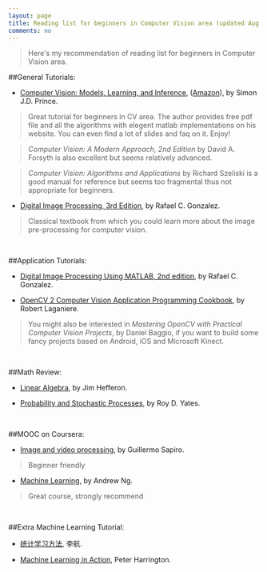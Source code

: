 ```yaml
---
layout: page
title: Reading list for beginners in Computer Vision area (updated Aug 22, 2014)
comments: no
---
```


>Here's my recommendation of reading list for beginners in Computer Vision area.

##General Tutorials:

- [Computer Vision:  Models, Learning, and Inference](http://www.computervisionmodels.com/), ([Amazon](http://www.amazon.com/Computer-Vision-Models-Learning-Inference/dp/1107011795/ref=sr_1_1?s=books&ie=UTF8&qid=1334662414&sr=1-1)), by Simon J.D. Prince.

> Great tutorial for beginners in CV area. The author provides free pdf file and all the algorithms with elegent matlab implementations on his website. You can even find a lot of slides and faq on it. Enjoy!

>*Computer Vision: A Modern Approach, 2nd Edition* by David A. Forsyth is also excellent but seems relatively advanced.

>*Computer Vision: Algorithms and Applications* by Richard Szeliski is a good manual for reference but seems too fragmental thus not appropriate for beginners.

- [Digital Image Processing, 3rd Edition](http://www.imageprocessingplace.com/DIP-3E/dip3e_main_page.htm), by Rafael C. Gonzalez.

>Classical textbook from which you could learn more about the image pre-processing for computer vision.

<br>

##Application Tutorials:

- [Digital Image Processing Using MATLAB, 2nd edition](http://www.imageprocessingplace.com/DIPUM-2E/dipum2e_main_page.htm), by Rafael C. Gonzalez.

- [OpenCV 2 Computer Vision Application Programming Cookbook](http://www.laganiere.name/opencvCookbook/), by Robert Laganiere.

> You might also be interested in *Mastering OpenCV with Practical Computer Vision Projects*, by Daniel Baggio, if you want to build some fancy projects based on Android, iOS and Microsoft Kinect.

<br>

##Math Review:

- [Linear Algebra](http://joshua.smcvt.edu/linearalgebra/), by Jim Hefferon.

- [Probability and Stochastic Processes](http://www.wiley.com/WileyCDA/WileyTitle/productCd-EHEP000391.html), by Roy D. Yates.

<br>

##MOOC on Coursera:

- [Image and video processing](https://class.coursera.org/images-002), by Guillermo Sapiro.

>Beginner friendly


- [Machine Learning](https://class.coursera.org/ml-005), by Andrew Ng.

>Great course, strongly recommend

<br>

##Extra Machine Learning Tutorial:

- [统计学习方法](http://book.douban.com/subject/10590856/), 李航.

- [Machine Learning in Action](http://www.manning.com/pharrington/), Peter Harrington.
